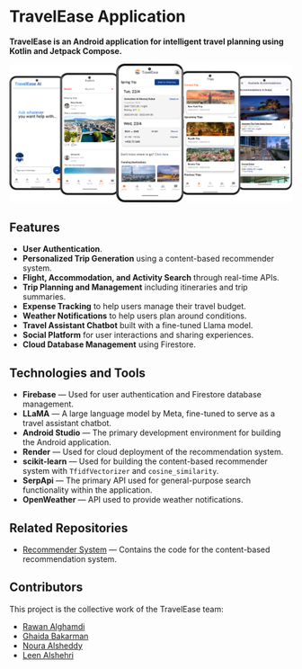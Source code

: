 # TravelEase Application  

**TravelEase is an Android application for intelligent travel planning using Kotlin and Jetpack Compose.**


![Screenshot of a application main Screens.](app/src/main/assets/TravelEasePoster.png)

## Features

- **User Authentication**.
- **Personalized Trip Generation** using a content-based recommender system.
- **Flight, Accommodation, and Activity Search** through real-time APIs.
- **Trip Planning and Management** including itineraries and trip summaries.
- **Expense Tracking** to help users manage their travel budget.
- **Weather Notifications** to help users plan around conditions.
- **Travel Assistant Chatbot** built with a fine-tuned Llama model.
- **Social Platform** for user interactions and sharing experiences.
- **Cloud Database Management** using Firestore.

## Technologies and Tools

- **Firebase** — Used for user authentication and Firestore database management.
- **LLaMA** — A large language model by Meta, fine-tuned to serve as a travel assistant chatbot.
- **Android Studio** — The primary development environment for building the Android application.
- **Render** — Used for cloud deployment of the recommendation system.
- **scikit-learn** — Used for building the content-based recommender system with `TfidfVectorizer` and `cosine_similarity`.
- **SerpApi** — The primary API used for general-purpose search functionality within the application.
- **OpenWeather** — API used to provide weather notifications.

## Related Repositories

- [Recommender System](https://github.com/Rawan-321/recommender_system_dep) — Contains the code for the content-based recommendation system.

## Contributors

This project is the collective work of the TravelEase team: 
- [Rawan Alghamdi](https://github.com/Rawan-321)
- [Ghaida Bakarman](https://github.com/GitGhaida)
- [Noura Alsheddy](https://github.com/NouraAdel)
- [Leen Alshehri](https://github.com/Leeen0)






